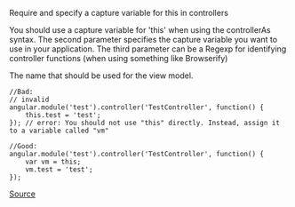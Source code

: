 Require and specify a capture variable for this in controllers

You should use a capture variable for 'this' when using the controllerAs syntax. The second parameter specifies the capture variable you want to use in your application. The third parameter can be a Regexp for identifying controller functions (when using something like Browserify)

The name that should be used for the view model.

```
//Bad:
// invalid
angular.module('test').controller('TestController', function() {
    this.test = 'test';
}); // error: You should not use "this" directly. Instead, assign it to a variable called "vm"

//Good:
angular.module('test').controller('TestController', function() {
    var vm = this;
    vm.test = 'test';
});
```

[Source](https://github.com/EmmanuelDemey/eslint-plugin-angular/blob/HEAD/docs/rules/controller-as-vm.md)

